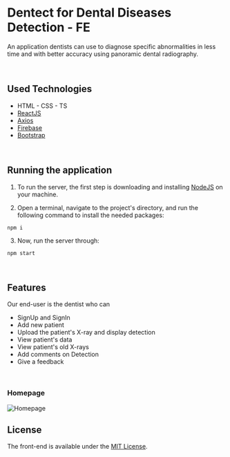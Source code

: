# Dentect for Dental Diseases Detection - FE
An application dentists can use to diagnose specific abnormalities in less time and with better accuracy using panoramic dental radiography.

<br/>

## Used Technologies
* HTML - CSS - TS
* [ReactJS](https://react.dev/)
* [Axios](https://axios-http.com/)
* [Firebase](https://firebase.google.com/)
* [Bootstrap](https://getbootstrap.com/)

<br/>

## Running the application
1. To run the server, the first step is downloading and installing [NodeJS](https://nodejs.org/en/download) on your machine. <br/>

2. Open a terminal, navigate to the project's directory, and run the following command to install the needed packages:
```
npm i
```

3. Now, run the server through:
```
npm start
```

<br/>

## Features
Our end-user is the dentist who can

* SignUp and SignIn
* Add new patient
* Upload the patient's X-ray and display detection
* View patient's data
* View patient's old X-rays
* Add comments on Detection
* Give a feedback

<br/>

### Homepage
![Homepage](https://github.com/Dentect/dental-diseases-detection-frontend/assets/75479353/21c74f9a-4734-4a1e-90a8-b3167c691a8e "Homepage")


## License
The front-end is available under the [MIT License](https://github.com/Dentect/dental-diseases-detection-frontend/blob/main/LICENSE).
